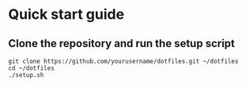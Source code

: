 # Quick start guide 

## Clone the repository and run the setup script
```
git clone https://github.com/yourusername/dotfiles.git ~/dotfiles
cd ~/dotfiles
./setup.sh
```

